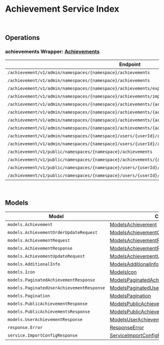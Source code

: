 # Achievement Service Index

&nbsp;  

## Operations

### achievements Wrapper:  [Achievements](../src/main/java/net/accelbyte/sdk/api/achievement/wrappers/Achievements.java)
| Endpoint | Method | ID | Class | Example |
|---|---|---|---|---|
| `/achievement/v1/admin/namespaces/{namespace}/achievements` | GET | AdminListAchievements | [AdminListAchievements](../src/main/java/net/accelbyte/sdk/api/achievement/operations/achievements/AdminListAchievements.java) | [AdminListAchievements](../samples/cli/src/main/java/net/accelbyte/sdk/cli/api/achievement/achievements/AdminListAchievements.java) |
| `/achievement/v1/admin/namespaces/{namespace}/achievements` | POST | AdminCreateNewAchievement | [AdminCreateNewAchievement](../src/main/java/net/accelbyte/sdk/api/achievement/operations/achievements/AdminCreateNewAchievement.java) | [AdminCreateNewAchievement](../samples/cli/src/main/java/net/accelbyte/sdk/cli/api/achievement/achievements/AdminCreateNewAchievement.java) |
| `/achievement/v1/admin/namespaces/{namespace}/achievements/export` | GET | ExportAchievements | [ExportAchievements](../src/main/java/net/accelbyte/sdk/api/achievement/operations/achievements/ExportAchievements.java) | [ExportAchievements](../samples/cli/src/main/java/net/accelbyte/sdk/cli/api/achievement/achievements/ExportAchievements.java) |
| `/achievement/v1/admin/namespaces/{namespace}/achievements/import` | POST | ImportAchievements | [ImportAchievements](../src/main/java/net/accelbyte/sdk/api/achievement/operations/achievements/ImportAchievements.java) | [ImportAchievements](../samples/cli/src/main/java/net/accelbyte/sdk/cli/api/achievement/achievements/ImportAchievements.java) |
| `/achievement/v1/admin/namespaces/{namespace}/achievements/{achievementCode}` | GET | AdminGetAchievement | [AdminGetAchievement](../src/main/java/net/accelbyte/sdk/api/achievement/operations/achievements/AdminGetAchievement.java) | [AdminGetAchievement](../samples/cli/src/main/java/net/accelbyte/sdk/cli/api/achievement/achievements/AdminGetAchievement.java) |
| `/achievement/v1/admin/namespaces/{namespace}/achievements/{achievementCode}` | PUT | AdminUpdateAchievement | [AdminUpdateAchievement](../src/main/java/net/accelbyte/sdk/api/achievement/operations/achievements/AdminUpdateAchievement.java) | [AdminUpdateAchievement](../samples/cli/src/main/java/net/accelbyte/sdk/cli/api/achievement/achievements/AdminUpdateAchievement.java) |
| `/achievement/v1/admin/namespaces/{namespace}/achievements/{achievementCode}` | DELETE | AdminDeleteAchievement | [AdminDeleteAchievement](../src/main/java/net/accelbyte/sdk/api/achievement/operations/achievements/AdminDeleteAchievement.java) | [AdminDeleteAchievement](../samples/cli/src/main/java/net/accelbyte/sdk/cli/api/achievement/achievements/AdminDeleteAchievement.java) |
| `/achievement/v1/admin/namespaces/{namespace}/achievements/{achievementCode}` | PATCH | AdminUpdateAchievementListOrder | [AdminUpdateAchievementListOrder](../src/main/java/net/accelbyte/sdk/api/achievement/operations/achievements/AdminUpdateAchievementListOrder.java) | [AdminUpdateAchievementListOrder](../samples/cli/src/main/java/net/accelbyte/sdk/cli/api/achievement/achievements/AdminUpdateAchievementListOrder.java) |
| `/achievement/v1/admin/namespaces/{namespace}/users/{userId}/achievements` | GET | AdminListUserAchievements | [AdminListUserAchievements](../src/main/java/net/accelbyte/sdk/api/achievement/operations/achievements/AdminListUserAchievements.java) | [AdminListUserAchievements](../samples/cli/src/main/java/net/accelbyte/sdk/cli/api/achievement/achievements/AdminListUserAchievements.java) |
| `/achievement/v1/admin/namespaces/{namespace}/users/{userId}/achievements/{achievementCode}/unlock` | PUT | AdminUnlockAchievement | [AdminUnlockAchievement](../src/main/java/net/accelbyte/sdk/api/achievement/operations/achievements/AdminUnlockAchievement.java) | [AdminUnlockAchievement](../samples/cli/src/main/java/net/accelbyte/sdk/cli/api/achievement/achievements/AdminUnlockAchievement.java) |
| `/achievement/v1/public/namespaces/{namespace}/achievements` | GET | PublicListAchievements | [PublicListAchievements](../src/main/java/net/accelbyte/sdk/api/achievement/operations/achievements/PublicListAchievements.java) | [PublicListAchievements](../samples/cli/src/main/java/net/accelbyte/sdk/cli/api/achievement/achievements/PublicListAchievements.java) |
| `/achievement/v1/public/namespaces/{namespace}/achievements/{achievementCode}` | GET | PublicGetAchievement | [PublicGetAchievement](../src/main/java/net/accelbyte/sdk/api/achievement/operations/achievements/PublicGetAchievement.java) | [PublicGetAchievement](../samples/cli/src/main/java/net/accelbyte/sdk/cli/api/achievement/achievements/PublicGetAchievement.java) |
| `/achievement/v1/public/namespaces/{namespace}/users/{userId}/achievements` | GET | PublicListUserAchievements | [PublicListUserAchievements](../src/main/java/net/accelbyte/sdk/api/achievement/operations/achievements/PublicListUserAchievements.java) | [PublicListUserAchievements](../samples/cli/src/main/java/net/accelbyte/sdk/cli/api/achievement/achievements/PublicListUserAchievements.java) |
| `/achievement/v1/public/namespaces/{namespace}/users/{userId}/achievements/{achievementCode}/unlock` | PUT | PublicUnlockAchievement | [PublicUnlockAchievement](../src/main/java/net/accelbyte/sdk/api/achievement/operations/achievements/PublicUnlockAchievement.java) | [PublicUnlockAchievement](../samples/cli/src/main/java/net/accelbyte/sdk/cli/api/achievement/achievements/PublicUnlockAchievement.java) |


&nbsp;  

## Models

| Model | Class |
|---|---|
| `models.Achievement` | [ModelsAchievement](../src/main/java/net/accelbyte/sdk/api/achievement/models/ModelsAchievement.java) |
| `models.AchievementOrderUpdateRequest` | [ModelsAchievementOrderUpdateRequest](../src/main/java/net/accelbyte/sdk/api/achievement/models/ModelsAchievementOrderUpdateRequest.java) |
| `models.AchievementRequest` | [ModelsAchievementRequest](../src/main/java/net/accelbyte/sdk/api/achievement/models/ModelsAchievementRequest.java) |
| `models.AchievementResponse` | [ModelsAchievementResponse](../src/main/java/net/accelbyte/sdk/api/achievement/models/ModelsAchievementResponse.java) |
| `models.AchievementUpdateRequest` | [ModelsAchievementUpdateRequest](../src/main/java/net/accelbyte/sdk/api/achievement/models/ModelsAchievementUpdateRequest.java) |
| `models.AdditionalInfo` | [ModelsAdditionalInfo](../src/main/java/net/accelbyte/sdk/api/achievement/models/ModelsAdditionalInfo.java) |
| `models.Icon` | [ModelsIcon](../src/main/java/net/accelbyte/sdk/api/achievement/models/ModelsIcon.java) |
| `models.PaginatedAchievementResponse` | [ModelsPaginatedAchievementResponse](../src/main/java/net/accelbyte/sdk/api/achievement/models/ModelsPaginatedAchievementResponse.java) |
| `models.PaginatedUserAchievementResponse` | [ModelsPaginatedUserAchievementResponse](../src/main/java/net/accelbyte/sdk/api/achievement/models/ModelsPaginatedUserAchievementResponse.java) |
| `models.Pagination` | [ModelsPagination](../src/main/java/net/accelbyte/sdk/api/achievement/models/ModelsPagination.java) |
| `models.PublicAchievementResponse` | [ModelsPublicAchievementResponse](../src/main/java/net/accelbyte/sdk/api/achievement/models/ModelsPublicAchievementResponse.java) |
| `models.PublicAchievementsResponse` | [ModelsPublicAchievementsResponse](../src/main/java/net/accelbyte/sdk/api/achievement/models/ModelsPublicAchievementsResponse.java) |
| `models.UserAchievementResponse` | [ModelsUserAchievementResponse](../src/main/java/net/accelbyte/sdk/api/achievement/models/ModelsUserAchievementResponse.java) |
| `response.Error` | [ResponseError](../src/main/java/net/accelbyte/sdk/api/achievement/models/ResponseError.java) |
| `service.ImportConfigResponse` | [ServiceImportConfigResponse](../src/main/java/net/accelbyte/sdk/api/achievement/models/ServiceImportConfigResponse.java) |
